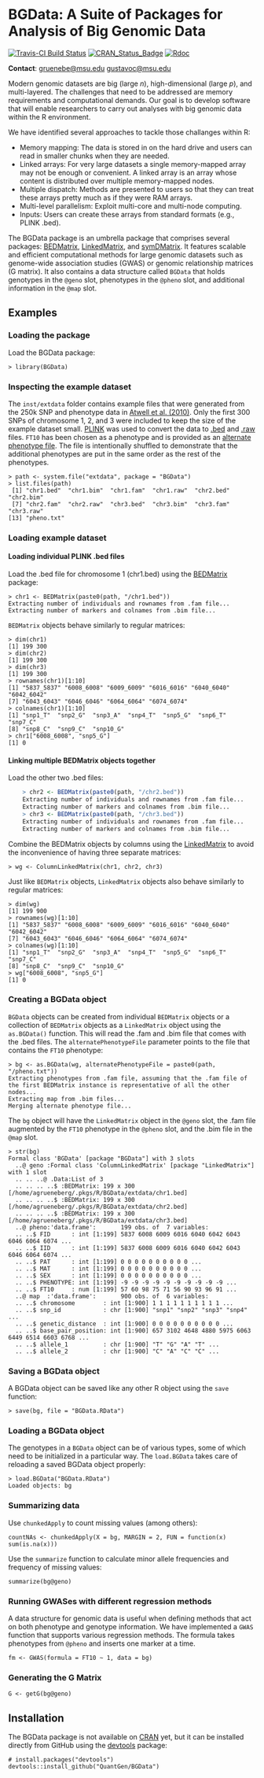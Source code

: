 BGData: A Suite of Packages for Analysis of Big Genomic Data
============================================================

[![Travis-CI Build Status](https://travis-ci.org/QuantGen/BGData.svg?branch=master)](https://travis-ci.org/QuantGen/BGData)
[![CRAN_Status_Badge](http://www.r-pkg.org/badges/version/BGData)](https://cran.r-project.org/package=BGData)
[![Rdoc](http://www.rdocumentation.org/badges/version/BGData)](http://www.rdocumentation.org/packages/BGData)

**Contact**: gruenebe@msu.edu gustavoc@msu.edu

Modern genomic datasets are big (large *n*), high-dimensional (large *p*), and multi-layered. The challenges that need to be addressed are memory requirements and computational demands. Our goal is to develop software that will enable researchers to carry out analyses with big genomic data within the R environment.

We have identified several approaches to tackle those challanges within R:

- Memory mapping: The data is stored in on the hard drive and users can read in smaller chunks when they are needed.
- Linked arrays: For very large datasets a single memory-mapped array may not be enough or convenient. A linked array is an array whose content is distributed over multiple memory-mapped nodes.
- Multiple dispatch: Methods are presented to users so that they can treat these arrays pretty much as if they were RAM arrays.
- Multi-level parallelism: Exploit multi-core and multi-node computing.
- Inputs: Users can create these arrays from standard formats (e.g., PLINK .bed).

The BGData package is an umbrella package that comprises several packages: [BEDMatrix](https://github.com/QuantGen/BEDMatrix), [LinkedMatrix](https://github.com/QuantGen/LinkedMatrix), and [symDMatrix](https://github.com/QuantGen/symDMatrix). It features scalable and efficient computational methods for large genomic datasets such as genome-wide association studies (GWAS) or genomic relationship matrices (G matrix). It also contains a data structure called `BGData` that holds genotypes in the `@geno` slot, phenotypes in the `@pheno` slot, and additional information in the `@map` slot.


Examples
--------

### Loading the package

Load the BGData package:

    > library(BGData)

### Inspecting the example dataset

The `inst/extdata` folder contains example files that were generated from the 250k SNP and phenotype data in [Atwell et al. (2010)](http://www.nature.com/nature/journal/v465/n7298/full/nature08800.html). Only the first 300 SNPs of chromosome 1, 2, and 3 were included to keep the size of the example dataset small. [PLINK](https://www.cog-genomics.org/plink2) was used to convert the data to [.bed](https://www.cog-genomics.org/plink2/input#bed) and [.raw](https://www.cog-genomics.org/plink2/input#raw) files. `FT10` has been chosen as a phenotype and is provided as an [alternate phenotype file](https://www.cog-genomics.org/plink2/input#pheno). The file is intentionally shuffled to demonstrate that the additional phenotypes are put in the same order as the rest of the phenotypes.

    > path <- system.file("extdata", package = "BGData")
    > list.files(path)
     [1] "chr1.bed"  "chr1.bim"  "chr1.fam"  "chr1.raw"  "chr2.bed"  "chr2.bim"
     [7] "chr2.fam"  "chr2.raw"  "chr3.bed"  "chr3.bim"  "chr3.fam"  "chr3.raw"
    [13] "pheno.txt"

### Loading example dataset

#### Loading individual PLINK .bed files

Load the .bed file for chromosome 1 (chr1.bed) using the [BEDMatrix](https://github.com/QuantGen/BEDMatrix) package:

    > chr1 <- BEDMatrix(paste0(path, "/chr1.bed"))
    Extracting number of individuals and rownames from .fam file...
    Extracting number of markers and colnames from .bim file...

`BEDMatrix` objects behave similarly to regular matrices:

    > dim(chr1)
    [1] 199 300
    > dim(chr2)
    [1] 199 300
    > dim(chr3)
    [1] 199 300
    > rownames(chr1)[1:10]
    [1] "5837_5837" "6008_6008" "6009_6009" "6016_6016" "6040_6040" "6042_6042"
    [7] "6043_6043" "6046_6046" "6064_6064" "6074_6074"
    > colnames(chr1)[1:10]
    [1] "snp1_T"  "snp2_G"  "snp3_A"  "snp4_T"  "snp5_G"  "snp6_T"  "snp7_C"
    [8] "snp8_C"  "snp9_C"  "snp10_G"
    > chr1["6008_6008", "snp5_G"]
    [1] 0

#### Linking multiple BEDMatrix objects together

Load the other two .bed files:
```R
    > chr2 <- BEDMatrix(paste0(path, "/chr2.bed"))
    Extracting number of individuals and rownames from .fam file...
    Extracting number of markers and colnames from .bim file...
    > chr3 <- BEDMatrix(paste0(path, "/chr3.bed"))
    Extracting number of individuals and rownames from .fam file...
    Extracting number of markers and colnames from .bim file...
```

Combine the BEDMatrix objects by columns using the [LinkedMatrix](https://github.com/QuantGen/LinkedMatrix) to avoid the inconvenience of having three separate matrices:

    > wg <- ColumnLinkedMatrix(chr1, chr2, chr3)

Just like `BEDMatrix` objects, `LinkedMatrix` objects also behave similarly to regular matrices:

    > dim(wg)
    [1] 199 900
    > rownames(wg)[1:10]
    [1] "5837_5837" "6008_6008" "6009_6009" "6016_6016" "6040_6040" "6042_6042"
    [7] "6043_6043" "6046_6046" "6064_6064" "6074_6074"
    > colnames(wg)[1:10]
    [1] "snp1_T"  "snp2_G"  "snp3_A"  "snp4_T"  "snp5_G"  "snp6_T"  "snp7_C"
    [8] "snp8_C"  "snp9_C"  "snp10_G"
    > wg["6008_6008", "snp5_G"]
    [1] 0

### Creating a BGData object

`BGData` objects can be created from individual `BEDMatrix` objects or a collection of `BEDMatrix` objects as a `LinkedMatrix` object using the `as.BGData()` function. This will read the .fam and .bim file that comes with the .bed files. The `alternatePhenotypeFile` parameter points to the file that contains the `FT10` phenotype:

    > bg <- as.BGData(wg, alternatePhenotypeFile = paste0(path, "/pheno.txt"))
    Extracting phenotypes from .fam file, assuming that the .fam file of the first BEDMatrix instance is representative of all the other nodes...
    Extracting map from .bim files...
    Merging alternate phenotype file...

The `bg` object will have the `LinkedMatrix` object in the `@geno` slot, the .fam file augmented by the `FT10` phenotype in the `@pheno` slot, and the .bim file in the `@map` slot.

    > str(bg)
    Formal class 'BGData' [package "BGData"] with 3 slots
      ..@ geno :Formal class 'ColumnLinkedMatrix' [package "LinkedMatrix"] with 1 slot
      .. .. ..@ .Data:List of 3
      .. .. .. ..$ :BEDMatrix: 199 x 300 [/home/agrueneberg/.pkgs/R/BGData/extdata/chr1.bed]
      .. .. .. ..$ :BEDMatrix: 199 x 300 [/home/agrueneberg/.pkgs/R/BGData/extdata/chr2.bed]
      .. .. .. ..$ :BEDMatrix: 199 x 300 [/home/agrueneberg/.pkgs/R/BGData/extdata/chr3.bed]
      ..@ pheno:'data.frame':       199 obs. of  7 variables:
      .. ..$ FID      : int [1:199] 5837 6008 6009 6016 6040 6042 6043 6046 6064 6074 ...
      .. ..$ IID      : int [1:199] 5837 6008 6009 6016 6040 6042 6043 6046 6064 6074 ...
      .. ..$ PAT      : int [1:199] 0 0 0 0 0 0 0 0 0 0 ...
      .. ..$ MAT      : int [1:199] 0 0 0 0 0 0 0 0 0 0 ...
      .. ..$ SEX      : int [1:199] 0 0 0 0 0 0 0 0 0 0 ...
      .. ..$ PHENOTYPE: int [1:199] -9 -9 -9 -9 -9 -9 -9 -9 -9 -9 ...
      .. ..$ FT10     : num [1:199] 57 60 98 75 71 56 90 93 96 91 ...
      ..@ map  :'data.frame':       900 obs. of  6 variables:
      .. ..$ chromosome        : int [1:900] 1 1 1 1 1 1 1 1 1 1 ...
      .. ..$ snp_id            : chr [1:900] "snp1" "snp2" "snp3" "snp4" ...
      .. ..$ genetic_distance  : int [1:900] 0 0 0 0 0 0 0 0 0 0 ...
      .. ..$ base_pair_position: int [1:900] 657 3102 4648 4880 5975 6063 6449 6514 6603 6768 ...
      .. ..$ allele_1          : chr [1:900] "T" "G" "A" "T" ...
      .. ..$ allele_2          : chr [1:900] "C" "A" "C" "C" ...

### Saving a BGData object

A BGData object can be saved like any other R object using the `save` function:

    > save(bg, file = "BGData.RData")

### Loading a BGData object

The genotypes in a `BGData` object can be of various types, some of which need to be initialized in a particular way. The `load.BGData` takes care of reloading a saved BGData object properly:

    > load.BGData("BGData.RData")
    Loaded objects: bg

### Summarizing data

Use `chunkedApply` to count missing values (among others):

    countNAs <- chunkedApply(X = bg, MARGIN = 2, FUN = function(x) sum(is.na(x)))

Use the `summarize` function to calculate minor allele frequencies and frequency of missing values:

    summarize(bg@geno)

### Running GWASes with different regression methods

A data structure for genomic data is useful when defining methods that act on both phenotype and genotype information. We have implemented a `GWAS` function that supports various regression methods. The formula takes phenotypes from `@pheno` and inserts one marker at a time.

    fm <- GWAS(formula = FT10 ~ 1, data = bg)

### Generating the G Matrix

    G <- getG(bg@geno)


Installation
------------

The BGData package is not available on [CRAN](http://cran.r-project.org/) yet, but it can be installed directly from GitHub using the [devtools](https://github.com/hadley/devtools) package:

    # install.packages("devtools")
    devtools::install_github("QuantGen/BGData")
